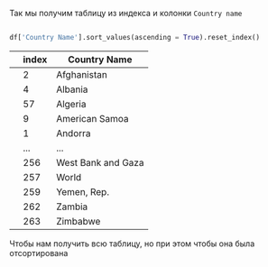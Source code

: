 
Так мы получим таблицу из индекса и колонки `Country name` 

```python

df['Country Name'].sort_values(ascending = True).reset_index()


```

|     | index | Country Name       |
| --- | ----- | ------------------ |
|     | 2     | Afghanistan        |
|     | 4     | Albania            |
|     | 57    | Algeria            |
|     | 9     | American Samoa     |
|     | 1     | Andorra            |
|     | ...   | ...                |
|     | 256   | West Bank and Gaza |
|     | 257   | World              |
|     | 259   | Yemen, Rep.        |
|     | 262   | Zambia             |
|     | 263   | Zimbabwe           |


Чтобы нам получить всю таблицу, но при этом чтобы она была отсортирована 